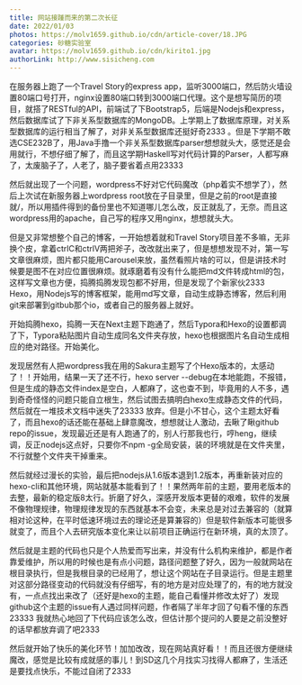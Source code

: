 ```yaml
---
title: 网站接踵而来的第二次长征
date: 2022/01/03
photos: https://molv1659.github.io/cdn/article-cover/18.JPG
categories: 砂糖实验室
avatar: https://molv1659.github.io/cdn/kirito1.jpg
authorLink: http://www.sisicheng.com
---
```

在服务器上跑了一个Travel Story的express app，监听3000端口，然后防火墙设置80端口号打开，nginx设置80端口转到3000端口代理。这个是想写简历的项目，就搭了RESTful的API，前端试了下Bootstrap5，后端是Nodejs和express，然后数据库试了下非关系型数据库的MongoDB。上学期上了数据库原理，对关系型数据库的运行相当了解了，对非关系型数据库还挺好奇2333 。但是下学期不敢选CSE232B了，用Java手撸一个非关系型数据库parser想想就头大，感觉还是会用就行，不想仔细了解了，而且这学期Haskell写对代码计算的Parser，人都写麻了，太废脑子了，人老了，脑子要省着点用23333

然后就出现了一个问题，wordpress不好对它代码魔改（php着实不想学了），然后上次试在新服务器上wordpress root放在子目录里，但是之前的root是直接就/，所以用插件得到的备份里也不知道哪儿怎么改，反正就乱了，无奈。而且这wordpress用的apache，自己写的程序又用nginx，想想就头大。

但是又非常想整个自己的博客，一开始想着就和Travel Story项目差不多嘛，无非换个皮，拿着ctrlC和ctrlV两把斧子，改改就出来了，但是想想发现不对，第一写文章很麻烦，图片都只能用Carousel来放，虽然看照片啥的可以，但是讲技术时候要是图不在对应位置很麻烦。就琢磨着有没有什么能把md文件转成html的包，这样写文章也方便，捣腾捣腾发现包都不好用，但是发现了个新家伙2333 Hexo，用Nodejs写的博客框架，能用md写文章，自动生成静态博客，然后利用git来部署到gitbub那个io，或者自己的服务器上就好。

开始捣腾hexo，捣腾一天在Next主题下跑通了，然后Typora和Hexo的设置都调了下，Typora粘贴图片自动生成同名文件夹存放，hexo也根据图片名自动生成相应的绝对路径。开始美化。

发现居然有人把wordpress我在用的Sakura主题写了个Hexo版本的，太感动了！！开始用，结果一天了还不行，hexo server --debug在本地能跑，不报错，但是生成的静态文件index是空白，人都麻了，这也查不到，毕竟用的人不多，遇到奇奇怪怪的问题只能自立根生，然后试图去搞明白hexo生成静态文件的代码，然后就在一堆技术文档中迷失了23333 放弃。但是小不甘心，这个主题太好看了，而且hexo的话还能在基础上肆意魔改，想想就让人激动，去瞅了瞅github repo的issue，发现最近还是有人跑通了的，别人行那我也行，哼heng，继续调，反正nodejs这点好，只要你不npm -g全局安装，装的环境就是在文件夹里，不行就整个文件夹干掉重来。

然后就经过漫长的实验，最后把nodejs从1.6版本退到1.2版本，再重新装对应的hexo-cli和其他环境，网站就基本能看到了！！果然两年前的主题，要用老版本的去整，最新的稳定版8太行。折磨了好久，深感开发版本更替的艰难，软件的发展不像物理规律，物理规律发现的东西就基本不会变，未来总是对过去兼容的（就算相对论这种，在平时低速环境过去的理论还是算兼容的）但是软件新版本可能很多就变了，而且个人去研究版本变化来让以前项目正确运行在新环境，真的太顶了。

然后就是主题的代码也只是个人热爱而写出来，并没有什么机构来维护，都是作者靠爱维护，所以用的时候也是有点小问题，路径问题整了好久，因为一般就网站在根目录执行，但是我根目录的已经用了，想让这个网站在子目录运行。但是主题里对这部分路径变动的代码就没有仔细写，有的地方是对应处理了的，有的地方就没有，一点点找出来改了（还好是hexo的主题，能自己看懂并修改太好了）发现github这个主题的issue有人遇过同样问题，作者隔了半年才回了句看不懂的东西23333 我就热心地回了下代码应该怎么改，但估计那个提问的人要是之前没整好的话早都放弃调了吧2333

然后就开始了快乐的美化环节！加加改改，现在网站真好看！！而且还很方便继续魔改，感觉是比较有成就感的事儿！到SD这几个月找实习找得人都麻了，生活还是要找点快乐，不能过自闭了2333